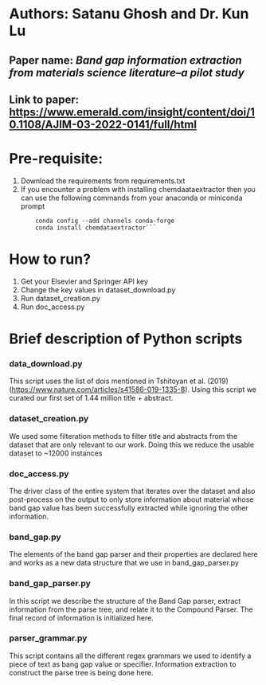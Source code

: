 # Authors: Satanu Ghosh and Dr. Kun Lu <br>
## Paper name: <i>Band gap information extraction from materials science literature–a pilot study</i><br>
## Link to paper: https://www.emerald.com/insight/content/doi/10.1108/AJIM-03-2022-0141/full/html

# Pre-requisite:

<ol>
    <li> Download the requirements from requirements.txt </li>
    <li> If you encounter a problem with installing chemdaataextractor then you can use the following commands from your anaconda or miniconda prompt
        
        conda config --add channels conda-forge
        conda install chemdataextractor```
   </li>
    
</ol>

# How to run?

<ol>
   <li> Get your Elsevier and Springer API key </li>
   <li> Change the key values in dataset_download.py </li>
   <li> Run dataset_creation.py </li>
   <li> Run doc_access.py
   
</ol>


# Brief description of Python scripts

 ### data_download.py
 
 This script uses the list of dois mentioned in Tshitoyan et al. (2019) (https://www.nature.com/articles/s41586-019-1335-8). Using this script we curated our first set of 1.44 million title + abstract.
 
 ### dataset_creation.py
 
 We used some filteration methods to filter title and abstracts from the dataset that are only relevant to our work. Doing this we reduce the usable dataset to ~12000 instances
 
 ### doc_access.py
 
 The driver class of the entire system that iterates over the dataset and also post-process on the output to only store information about material whose band gap value has been successfully extracted while ignoring the other information.
 
 ### band_gap.py
 
 The elements of the band gap parser and their properties are declared here and works as a new data structure that we use in band_gap_parser.py
 
 ### band_gap_parser.py
 
 In this script we describe the structure of the Band Gap parser, extract information from the parse tree, and relate it to the Compound Parser. The final record of information is initialized here.
 
 ### parser_grammar.py
 
 This script contains all the different regex grammars we used to identify a piece of text as bang gap value or specifier. Information extraction to construct the parse tree is being done here.

